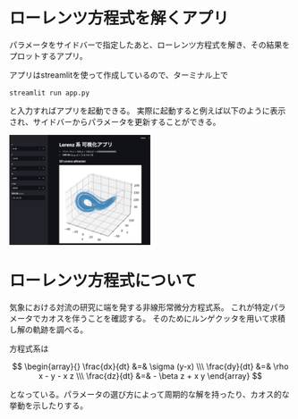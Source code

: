 # ローレンツ方程式を解くアプリ
パラメータをサイドバーで指定したあと、ローレンツ方程式を解き、その結果をプロットするアプリ。

アプリはstreamlitを使って作成しているので、ターミナル上で
```
streamlit run app.py
```
と入力すればアプリを起動できる。
実際に起動すると例えば以下のように表示され、サイドバーからパラメータを更新することができる。

<img src="image.png" width="50%" >



# ローレンツ方程式について
気象における対流の研究に端を発する非線形常微分方程式系。
これが特定パラメータでカオスを伴うことを確認する。
そのためにルンゲクッタを用いて求積し解の軌跡を調べる。

方程式系は

$$
\begin{array}{}
\frac{dx}{dt} &=& \sigma (y-x) \\\
\frac{dy}{dt} &=& \rho x - y - x z \\\
\frac{dz}{dt} &=& - \beta z + x y 
\end{array}
$$

となっている。パラメータの選び方によって周期的な解を持ったり、カオス的な挙動を示したりする。


